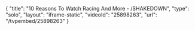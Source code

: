 {
    "title": "10 Reasons To Watch Racing And More - \/SHAKEDOWN",
    "type": "solo",
    "layout": "iframe-static",
    "videoId": "25898263",
    "url": "\/tvpembed\/25898263"
}
